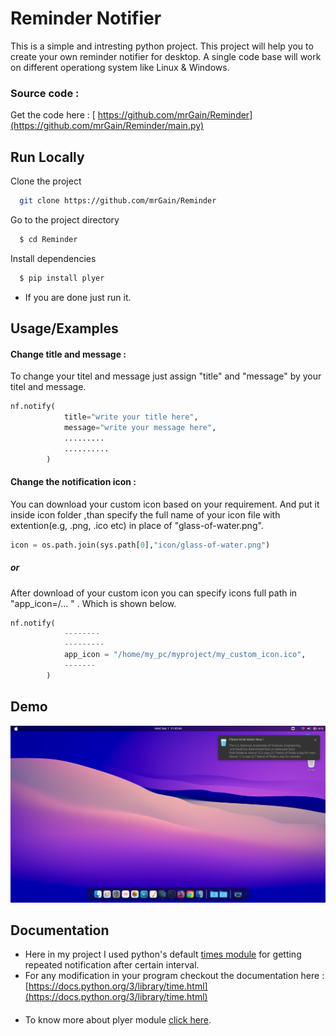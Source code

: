 
# Reminder Notifier

This is a simple and intresting python project. This project will help you to create your own reminder notifier for desktop.
A single code base will work on different operationg system like Linux & Windows.




### Source code :

Get the code here : [ https://github.com/mrGain/Reminder](https://github.com/mrGain/Reminder/main.py)



  
## Run Locally

Clone the project

```bash
  git clone https://github.com/mrGain/Reminder
```

Go to the project directory

```bash
  $ cd Reminder
```

Install dependencies

```bash
  $ pip install plyer
```
- If you are done just run it.

  
## Usage/Examples
#### Change title and message :
To change your titel and message just assign "title" and "message" by your titel and message.
```python
nf.notify(
            title="write your title here",
            message="write your message here",
            .........
            ..........
        )
```
#### Change the notification icon :
You can download your custom icon based on your requirement.
And put it inside icon folder ,than specify the full name of your icon file with extention(e.g, .png, .ico etc) in place of "glass-of-water.png".
```python
icon = os.path.join(sys.path[0],"icon/glass-of-water.png")
```
  ##### or

After download of your custom icon you can specify icons full path in "app_icon=/... " . Which is shown below.
```python
nf.notify(
            --------
            ---------
            app_icon = "/home/my_pc/myproject/my_custom_icon.ico",
            -------
        )
```

  
## Demo

![](https://github.com/mrGain/Reminder/blob/main/images/screenshot/Screenshot-demo.png)

  
## Documentation

- Here in my project I used python's default [times module](https://docs.python.org/3/library/time.html)  for getting repeated notification after certain interval.
- For any modification in your program checkout the documentation here : [https://docs.python.org/3/library/time.html](https://docs.python.org/3/library/time.html)

#### 
- To know more about plyer module [click here](https://plyer.readthedocs.io/en/latest/).
